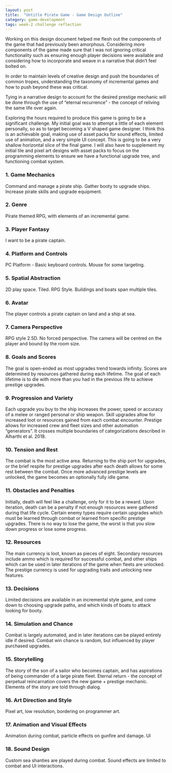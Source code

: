 ```yaml
---
layout: post
title:  "Untitle Pirate Game - Game Design Outline"
category: game-development
tags: week-2 challenge reflection
---
```


Working on this design document helped me flesh out the components of the game that had previously been amorphous. Considering more components of the game made sure that I was not ignoring critical functionality such as ensuring enough player decisions were available and considering how to incorporate and weave in a narrative that didn’t feel bolted on. 

In order to maintain levels of creative design and push the boundaries of common tropes, understanding the taxonomy of incremental games and how to push beyond these was critical. 

Tying in a narrative design to account for the desired prestige mechanic will be done through the use of “eternal recurrence” - the concept of reliving the same life over again. 

Exploring the hours required to produce this game is going to be a significant challenge. My initial goal was to attempt a little of each element personally, so as to target becoming a V shaped game designer. I think this is an achievable goal, making use of asset packs for sound effects, limited use of animation, and a very simple UI concept. This is going to be a very shallow horizontal slice of the final game. I will also have to supplement my initial tile and pixel art designs with asset packs to focus on the programming elements to ensure we have a functional upgrade tree, and functioning combat system.


### 1. Game Mechanics

Command and manage a pirate ship. Gather booty to upgrade ships. Increase pirate skills and upgrade equipment. 

### 2. Genre

Pirate themed RPG, with elements of an incremental game. 

### 3. Player Fantasy

I want to be a pirate captain. 

### 4. Platform and Controls

PC Platform - Basic keyboard controls. Mouse for some targeting. 

### 5. Spatial Abstraction

2D play space. Tiled. RPG Style. Buildings and boats span multiple tiles. 

### 6. Avatar

The player controls a pirate captain on land and a ship at sea. 

### 7. Camera Perspective

RPG style 2.5D. No forced perspective. The camera will be centred on the player and bound by the room size. 

### 8. Goals and Scores

The goal is open-ended as most upgrades trend towards infinity. Scores are determined by resources gathered during each lifetime. The goal of each lifetime is to die with more than you had in the previous life to achieve prestige upgrades. 

### 9. Progression and Variety

Each upgrade you buy to the ship increases the power, speed or accuracy of a melee or ranged personal or ship weapon. Skill upgrades allow for increased loot or resources gained from each combat encounter. Prestige allows for increased crew and fleet sizes and other automation “generators”. It crosses multiple boundaries of categorizations described in Alharthi et al. 2018.

### 10. Tension and Rest

The combat is the most active area. Returning to the ship port for upgrades, or the brief respite for prestige upgrades after each death allows for some rest between the combat. Once more advanced prestige levels are unlocked, the game becomes an optionally fully idle game. 

### 11. Obstacles and Penalties

Initially, death will feel like a challenge, only for it to be a reward. Upon iteration, death can be a penalty if not enough resources were gathered during that life cycle. Certain enemy types require certain upgrades which must be learned through combat or learned from specific prestige upgrades. There is no way to lose the game, the worst is that you slow down progress or lose some progress.

### 12. Resources

The main currency is loot, known as pieces of eight. Secondary resources include ammo which is required for successful combat, and other ships which can be used in later iterations of the game when fleets are unlocked. The prestige currency is used for upgrading traits and unlocking new features. 

### 13. Decisions

Limited decisions are available in an incremental style game, and come down to choosing upgrade paths, and which kinds of boats to attack looking for booty. 

### 14. Simulation and Chance

Combat is largely automated, and in later iterations can be played entirely idle if desired. Combat win chance is random, but influenced by player purchased upgrades. 

### 15. Storytelling

The story of the son of a sailor who becomes captain, and has aspirations of being commander of a large pirate fleet. Eternal return - the concept of perpetual reincarnation covers the new game + prestige mechanic. Elements of the story are told through dialog. 

### 16. Art Direction and Style

Pixel art, low resolution, bordering on programmer art.  

### 17. Animation and Visual Effects

Animation during combat, particle effects on gunfire and damage. UI 

### 18. Sound Design

Custom sea shanties are played during combat. Sound effects are limited to combat and UI interactions. 